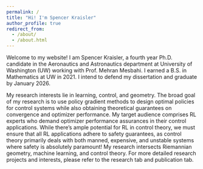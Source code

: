 ```yaml
---
permalink: /
title: "Hi! I'm Spencer Kraisler"
author_profile: true
redirect_from: 
  - /about/
  - /about.html
---
```


Welcome to my website! I am Spencer Kraisler, a fourth year Ph.D. candidate in the Aeronautics and Astronautics department at University of Washington (UW) working with Prof. Mehran Mesbahi. I earned a B.S. in Mathematics at UW in 2021. I intend to defend my dissertation and graduate by January 2026. 

My research interests lie in learning, control, and geometry. The broad goal of my research is to use policy gradient methods to design optimal policies for control systems while also obtaining theoretical guarantees on convergence and optimizer performance. My target audience comprises RL experts who demand optimizer performance assurances in their control applications. While there’s ample potential for RL in control theory, we must ensure that all RL applications adhere to safety guarantees, as control theory primarily deals with both manned, expensive, and unstable systems where safety is absolutely paramount! My research intersects Riemannian geometry, machine learning, and control theory. For more detailed research projects and interests, please refer to the research tab and publication tab.


